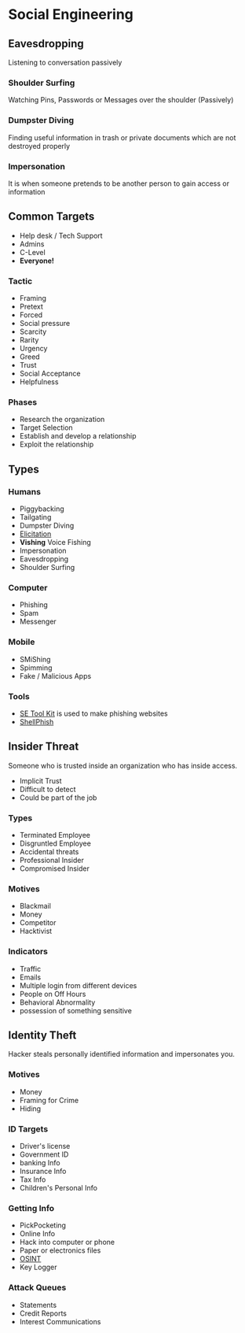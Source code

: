 # Social Engineering

## Eavesdropping

Listening to conversation passively

### Shoulder Surfing

Watching Pins, Passwords or Messages over the shoulder (Passively)

### Dumpster Diving

Finding useful information in trash or private documents which are not destroyed properly

### Impersonation

It is when someone pretends to be another person to gain access or information

## Common Targets

* Help desk / Tech Support
* Admins
* C-Level
* **Everyone!**

### Tactic

* Framing
* Pretext
* Forced
* Social pressure
* Scarcity
* Rarity
* Urgency
* Greed
* Trust
* Social Acceptance
* Helpfulness

### Phases

* Research the organization
* Target Selection
* Establish and develop a relationship
* Exploit the relationship
  
## Types

### Humans

* Piggybacking
* Tailgating
* Dumpster Diving
* [Elicitation](https://dictionary.cambridge.org/dictionary/english/elicitation)
* **Vishing** Voice Fishing
* Impersonation
* Eavesdropping
* Shoulder Surfing

### Computer

* Phishing
* Spam
* Messenger

### Mobile

* SMiShing
* Spimming
* Fake / Malicious Apps

### Tools

* [SE Tool Kit](https://github.com/trustedsec/social-engineer-toolkit) is used to make phishing websites
* [ShellPhish](https://github.com/suljot/shellphish)
  
## Insider Threat

Someone who is trusted inside an organization who has inside access.

* Implicit Trust
* Difficult to detect
* Could be part of the job

### Types

* Terminated Employee
* Disgruntled Employee
* Accidental threats
* Professional Insider
* Compromised Insider

### Motives

* Blackmail
* Money
* Competitor
* Hacktivist

### Indicators

* Traffic
* Emails
* Multiple login from different devices
* People on Off Hours
* Behavioral Abnormality
* possession of something sensitive

## Identity Theft

Hacker steals personally identified information and impersonates you.

### Motives

* Money
* Framing for Crime
* Hiding
  
### ID Targets

* Driver's license
* Government ID
* banking Info
* Insurance Info
* Tax Info
* Children's Personal Info

### Getting Info

* PickPocketing
* Online Info
* Hack into computer or phone
* Paper or electronics files
* [OSINT](https://osintframework.com/)
* Key Logger
  
### Attack Queues

* Statements
* Credit Reports
* Interest Communications
